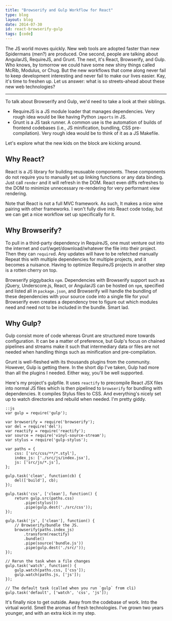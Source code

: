 ```yaml
---
title: "Browserify and Gulp Workflow for React"
type: blog
layout: blog
date: 2014-07-30
id: react-browserify-gulp
tags: [code]
---
```


The JS world moves quickly. New web tools are adopted faster than new
Spidermans (men?) are produced. One second, people are talking about AngularJS,
RequireJS, and Grunt. The next, it's React, Browserify, and Gulp. Who knows, by
tomorrow we could have some new shiny things called McRib, Modulus, or Chug.
But the new workflows that come along never fail to keep development
interesting and never fail to make our lives easier. Kay, it's time to freshen
up. Let us answer: what is so streets-ahead about these new web technologies?

---

To talk about Browserify and Gulp, we'd need to take a look at their siblings.

- RequireJS is a JS module loader that manages dependencies. Very rough idea
  would be like having Python ```imports``` in JS.
- Grunt is a JS task runner. A common use is the automation of builds of
  frontend codebases (i.e., JS minification, bundling, CSS pre-compilation).
  Very rough idea would be to think of it as a JS Makefile.

Let's explore what the new kids on the block are kicking around.

## Why React?

React is a JS library for building reusuable components.  These components do
not require you to manually set up linking functions or any data binding. Just
call ```render``` and it will refresh in the DOM. React even diffs refreshes to
the DOM to minimize unnecessary re-rendering for very performant view
rendering.

Note that React is not a full MVC framework. As such, It makes a nice wine
pairing with other frameworks. I won't fully dive into React code today, but we
can get a nice workflow set up specifically for it.

## Why Browserify?

To pull in a third-party dependency in RequireJS, one must venture out into the
internet and curl/wget/download/whatever the file into their project. Then they
can ```require```d. Any updates will have to be refetched manually Repeat this
with multiple dependencies for multiple projects, and it becomes a nuisance.
Having to optimize RequireJS projects in another step is a rotten cherry on
top.

Browserify piggybacks ```npm```. Dependencies with Browserify support such as
jQuery, Underscore.js, React, or AngularJS can be hosted on ```npm```,
specified and listed all in ```package.json```, and Browserify will handle the
bundling of these dependencies with your source code into a single file for
you! Browserify even creates a dependency tree to figure out which modules
need and need not to be included in the bundle. Smart lad.

## Why Gulp?

Gulp consist more of code whereas Grunt are structured more towards
configuration. It can be a matter of preference, but Gulp's focus on chained
pipelines and streams make it such that intermediary data or files are not
needed when handling things such as minification and pre-compilation.

Grunt is well-fleshed with its thousands plugins from the community. However,
Gulp is getting there. In the short dip I've taken, Gulp had more than all the
plugins I needed. Either way, you'll be well supported.

Here's my project's gulpfile. It uses ```reactify``` to precompile React JSX
files into normal JS files which is then pipelined to ```browserify``` for
bundling with dependencies. It compiles Stylus files to CSS. And everything's
nicely set up to watch directories and rebuild when needed. I'm pretty giddy.

    ::js
    var gulp = require('gulp');

    var browserify = require('browserify');
    var del = require('del');
    var reactify = require('reactify');
    var source = require('vinyl-source-stream');
    var stylus = require('gulp-stylus');

    var paths = {
        css: ['src/css/**/*.styl'],
        index_js: ['./src/js/index.jsx'],
        js: ['src/js/*.js'],
    };

    gulp.task('clean', function(cb) {
        del(['build'], cb);
    });

    gulp.task('css', ['clean'], function() {
        return gulp.src(paths.css)
            .pipe(stylus())
            .pipe(gulp.dest('./src/css'));
    });

    gulp.task('js', ['clean'], function() {
        // Browserify/bundle the JS.
        browserify(paths.index_js)
            .transform(reactify)
            .bundle()
            .pipe(source('bundle.js'))
            .pipe(gulp.dest('./src/'));
    });

    // Rerun the task when a file changes
    gulp.task('watch', function() {
        gulp.watch(paths.css, ['css']);
        gulp.watch(paths.js, ['js']);
    });

    // The default task (called when you run `gulp` from cli)
    gulp.task('default', ['watch', 'css', 'js']);

It's finally nice to get outside. Away from the codebase of work. Into the
virtual world. Smell the aromas of fresh technologies. I've grown two years
younger, and with an extra kick in my step.
